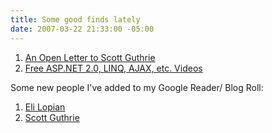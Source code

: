 ```yaml
---
title: Some good finds lately
date: 2007-03-22 21:33:00 -05:00
---
```


1. [An Open Letter to Scott Guthrie](http://elegantcode.com/?p=539)
2. [Free ASP.NET 2.0, LINQ, AJAX, etc. Videos](http://www.asp.net/learn/videos/default.aspx?tabid=63)
  
Some new people I've added to my Google Reader/ Blog Roll:  

1. [Eli Lopian](http://www.elilopian.com/)
2. [Scott Guthrie](http://weblogs.asp.net/scottgu/)
